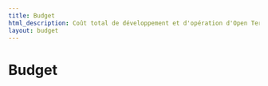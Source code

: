 ```yaml
---
title: Budget
html_description: Coût total de développement et d'opération d'Open Terms Archive
layout: budget
---
```


# Budget
